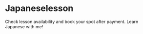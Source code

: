 # Japaneselesson
Check lesson availability and book your spot after payment. Learn Japanese with me!
